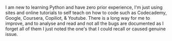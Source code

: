 I am new to learning Python and have zero prior experience, I'm just using sites and online tutorials to self teach on how to code such as Codecademy, Google, Coursera, Copiliot, & Youtube. 
There is a long way for me to improve, and to analyse and read and not all the bugs are documented as I forget all of them I just noted the one's that I could recall or caused genuine issue. 
